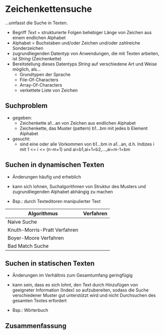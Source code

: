 # Zeichenkettensuche

...umfasst die Suche in Texten.

- Begriff _Text_ = strukturierte Folgen beliebiger Länge von Zeichen aus einem endlichen Alphabet
- Alphabet = Buchstaben und/oder Zeichen und/oder zahlreiche Sonderzeichen
- zugrundliegenden Datentyp von Anwendungen, die mit Texten arbeiten, ist _String_ (Zeichenkette)
- Bereitstellung dieses Datentyps _String_ auf verschiedene Art und Weise möglich, als...
  - Grundtypen der Sprache
  - File-Of-Characters
  - Array-Of-Characters
  - verkettete Liste von Zeichen

## Suchproblem

- gegeben:
  - Zeichenkette a1...an von Zeichen aus endlichen Alphabet
  - Zeichenkette, das Muster (pattern) b1...bm mit jedes b Element Alphabet
- gesucht:
  - sind eine oder alle Vorkommen von b1...bm in a1...an, d.h. Indizes i mit 1 <= i <= (n-m+1) und ai=b1,ai+1=b2,...,ai+m-1=bm

## Suchen in dynamischen Texten

- Änderungen häufig und erheblich
- kann sich lohnen, Suchalgorithmen von Struktur des Musters und zugrundliegenden Alphabet abhängig zu machen

- Bsp.: durch Texteditoren manipulierter Text

| Algorithmus                  | Verfahren |
|------------------------------|-----------|
| Naive Suche                  |           |
| Knuth-Morris-Pratt Verfahren |           |
| Boyer-Moore Verfahren        |           |
| Bad Match Suche              |           |

## Suchen in statischen Texten

- Änderungen im Verhältnis zum Gesamtumfang geringfügig
- kann sein, dass es sich lohnt, den Text durch Hinzufügen von geeigneter Information (Index) so aufzubereiten, sodass die Suche verschiedener Muster gut unterstützt wird und nicht Durchsuchen des gesamten Textes erfordert

- Bsp.: Wörterbuch

## Zusammenfassung
